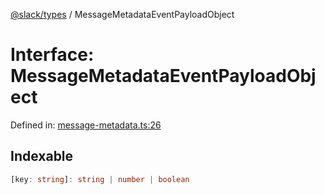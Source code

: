 [@slack/types](../index.md) / MessageMetadataEventPayloadObject

# Interface: MessageMetadataEventPayloadObject

Defined in: [message-metadata.ts:26](https://github.com/slackapi/node-slack-sdk/blob/main/packages/types/src/message-metadata.ts#L26)

## Indexable

```ts
[key: string]: string | number | boolean
```

